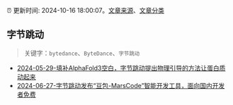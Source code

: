 :alarm_clock: 更新时间: 2024-10-16 18:00:07。[文章来源](/README.md)、[文章分类](/TAGS.md)

## 字节跳动


> 关键字：`bytedance`、`ByteDance`、`字节跳动`



- [2024-05-29-填补AlphaFold3空白，字节跳动提出物理引导的方法让蛋白质动起来](https://posts.careerengine.us/p/6656b69cafe6b16e12de1a6f) 
- [2024-06-27-字节跳动发布“豆包-MarsCode”智能开发工具，面向国内开发者免费](https://posts.careerengine.us/p/667ced325698a938d21fedc9) 
